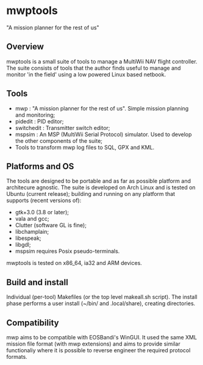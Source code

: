 mwptools
========

"A mission planner for the rest of us"

## Overview

mwptools is a small suite of tools to manage a MultiWii NAV flight
controller. The suite consists of tools that the author finds useful
to manage and monitor 'in the field' using a low powered Linux based
netbook.

## Tools

 * mwp : "A mission planner for the rest of us". Simple mission planning and monitoring;
 * pidedit : PID editor;
 * switchedit : Transmitter switch editor;
 * mspsim : An MSP (MultiWii Serial Protocol) simulator. Used to develop the other components of the suite;
 * Tools to transform mwp log files to SQL, GPX and KML.

## Platforms and OS

The tools are designed to be portable and as far as possible platform and architecure agnostic. The suite is developed on Arch Linux and is tested on Ubuntu (current release); building and running on any platform that supports (recent versions of):

 * gtk+3.0 (3.8 or later);
 * vala and gcc;
 * Clutter (software GL is fine);
 * libchamplain;
 * libespeak;
 * libgdl;
 * mspsim requires Posix pseudo-terminals. 

mwptools is tested on x86_64, ia32 and ARM devices.

## Build and install

Individual (per-tool) Makefiles (or the top level makeall.sh script). The install phase performs a user install (~/bin/ and .local/share), creating directories. 

## Compatibility

mwp aims to be compatible with EOSBandi's WinGUI. It used the same XML mission file format (with mwp extensions) and aims to provide similar functionaliy where it is possible to reverse engineer the required protocol formats.



